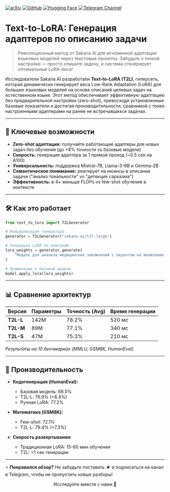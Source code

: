 [![arXiv](https://img.shields.io/badge/arXiv-2506.01928-b31b1b.svg)](https://arxiv.org/abs/2506.06105)
[![GitHub](https://img.shields.io/badge/GitHub-text-to-lora-black?logo=github)](https://github.com/SakanaAI/text-to-lora)
[![Hugging Face](https://img.shields.io/badge/%F0%9F%A4%97%20Hugging%20Face-Models-yellow)](https://huggingface.co/SakanaAI)
[![Telegram Channel](https://img.shields.io/badge/Telegram-TheWeeklyBrief-blue)](https://t.me/TheWeeklyBrief)

# Text-to-LoRA: Генерация адаптеров по описанию задачи

> Революционный метод от Sakana AI для мгновенной адаптации языковых моделей через текстовые промпты. Забудьте о тонкой настройке — просто опишите задачу, и система сгенерирует оптимальные LoRA-веса!

Исследователи Sakana AI разработали **Text-to-LoRA (T2L)**, гиперсеть, которая динамически генерирует веса Low-Rank Adaptation (LoRA) для больших языковых моделей на основе описаний целевых задач на естественном языке. Этот метод обеспечивает эффективную адаптацию без предварительной настройки (zero-shot), превосходя установленные базовые показатели и достигая производительности, сравнимой с тонко настроенными адаптерами на ранее не встречавшихся задачах.

---

## 🌟 Ключевые возможности

* **Zero-shot адаптация:** получайте работающие адаптеры для новых задач без обучения (до +8% точности vs базовые модели)
* **Скорость:** генерация адаптера за 1 прямой проход (~0.5 сек на A100)
* **Универсальность:** поддержка Mistral-7B, Llama-3-8B и Gemma-2B
* **Семантическое понимание:** реагирует на нюансы в описании задачи ("анализ тональности" vs "детекция сарказма")
* **Эффективность:** в 4× меньше FLOPs vs few-shot обучение в контексте

---

## 🛠️ Как это работает

```python
from text_to_lora import T2LGenerator

# Инициализация генератора
generator = T2LGenerator("sakana-ai/t2l-large")

# Генерация LoRA по описанию
lora_weights = generator.generate(
    "Модель для анализа медицинских заключений с акцентом на выявление противоречий"
)

# Применение к базовой модели
model.apply_lora(lora_weights)
```

---

## 📊 Сравнение архитектур

| Версия   | Параметры | Точность (Avg) | Время генерации |
|----------|-----------|----------------|-----------------|
| **T2L-L** | 142M      | 78.2%          | 520 мс          |
| **T2L-M** | 89M       | 77.1%          | 340 мс          |
| **T2L-S** | 47M       | 75.3%          | 210 мс          |

*Результаты на 10 бенчмарках (MMLU, GSM8K, HumanEval)*

---

## 🚀 Производительность

* **Кодогенерация (HumanEval):**
  - Базовая модель: 68.5%
  - T2L-L: 76.9% (+8.4%)
  - Ручная LoRA: 77.2%

* **Математика (GSM8K):**
  - Few-shot: 72.1%
  - T2L-L: 79.4% (+7.3%)

* **Скорость развертывания:**
  - Традиционная LoRA: 15-60 мин обучения
  - T2L: <1 сек генерации

---

⭐ **Понравился обзор?**
Не забудьте поставить ★ и подписаться на канал в Telegram, чтобы не пропустить новые разборы!

<p align="center">Исследуйте вместе с нами 🚀</p>